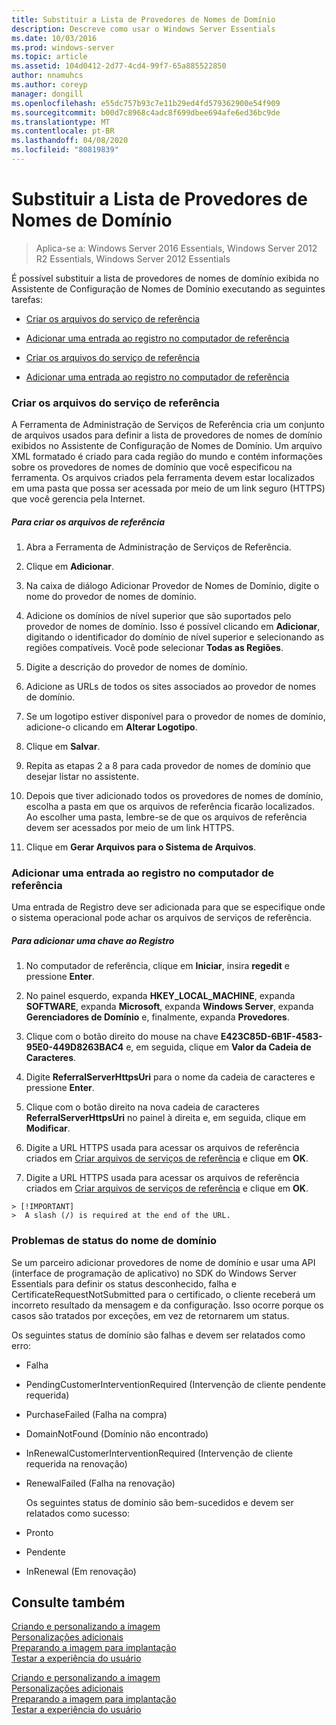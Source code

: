 ```yaml
---
title: Substituir a Lista de Provedores de Nomes de Domínio
description: Descreve como usar o Windows Server Essentials
ms.date: 10/03/2016
ms.prod: windows-server
ms.topic: article
ms.assetid: 104d0412-2d77-4cd4-99f7-65a885522850
author: nnamuhcs
ms.author: coreyp
manager: dongill
ms.openlocfilehash: e55dc757b93c7e11b29ed4fd579362900e54f909
ms.sourcegitcommit: b00d7c8968c4adc8f699dbee694afe6ed36bc9de
ms.translationtype: MT
ms.contentlocale: pt-BR
ms.lasthandoff: 04/08/2020
ms.locfileid: "80819839"
---
```

# <a name="replace-the-list-of-domain-name-providers"></a>Substituir a Lista de Provedores de Nomes de Domínio

>Aplica-se a: Windows Server 2016 Essentials, Windows Server 2012 R2 Essentials, Windows Server 2012 Essentials

É possível substituir a lista de provedores de nomes de domínio exibida no Assistente de Configuração de Nomes de Domínio executando as seguintes tarefas:  


-   [Criar os arquivos do serviço de referência](Replace-the-List-of-Domain-Name-Providers.md#BKMK_ReferralFiles)  

-   [Adicionar uma entrada ao registro no computador de referência](Replace-the-List-of-Domain-Name-Providers.md#BKMK_AddRegistry)  

-   [Criar os arquivos do serviço de referência](../install/Replace-the-List-of-Domain-Name-Providers.md#BKMK_ReferralFiles)  

-   [Adicionar uma entrada ao registro no computador de referência](../install/Replace-the-List-of-Domain-Name-Providers.md#BKMK_AddRegistry)  


###  <a name="create-the-referral-service-files"></a><a name="BKMK_ReferralFiles"></a>Criar os arquivos do serviço de referência  
 A Ferramenta de Administração de Serviços de Referência cria um conjunto de arquivos usados para definir a lista de provedores de nomes de domínio exibidos no Assistente de Configuração de Nomes de Domínio. Um arquivo XML formatado é criado para cada região do mundo e contém informações sobre os provedores de nomes de domínio que você especificou na ferramenta. Os arquivos criados pela ferramenta devem estar localizados em uma pasta que possa ser acessada por meio de um link seguro (HTTPS) que você gerencia pela Internet.  

##### <a name="to-create-the-referral-files"></a>Para criar os arquivos de referência  

1.  Abra a Ferramenta de Administração de Serviços de Referência.  

2.  Clique em **Adicionar**.  

3.  Na caixa de diálogo Adicionar Provedor de Nomes de Domínio, digite o nome do provedor de nomes de domínio.  

4.  Adicione os domínios de nível superior que são suportados pelo provedor de nomes de domínio. Isso é possível clicando em **Adicionar**, digitando o identificador do domínio de nível superior e selecionando as regiões compatíveis. Você pode selecionar **Todas as Regiões**.  

5.  Digite a descrição do provedor de nomes de domínio.  

6.  Adicione as URLs de todos os sites associados ao provedor de nomes de domínio.  

7.  Se um logotipo estiver disponível para o provedor de nomes de domínio, adicione-o clicando em **Alterar Logotipo**.  

8.  Clique em **Salvar**.  

9. Repita as etapas 2 a 8 para cada provedor de nomes de domínio que desejar listar no assistente.  

10. Depois que tiver adicionado todos os provedores de nomes de domínio, escolha a pasta em que os arquivos de referência ficarão localizados. Ao escolher uma pasta, lembre-se de que os arquivos de referência devem ser acessados por meio de um link HTTPS.  

11. Clique em **Gerar Arquivos para o Sistema de Arquivos**.  

###  <a name="add-an-entry-to-the-registry-on-the-reference-computer"></a><a name="BKMK_AddRegistry"></a>Adicionar uma entrada ao registro no computador de referência  
 Uma entrada de Registro deve ser adicionada para que se especifique onde o sistema operacional pode achar os arquivos de serviços de referência.  

##### <a name="to-add-a-key-to-the-registry"></a>Para adicionar uma chave ao Registro  

1.  No computador de referência, clique em **Iniciar**, insira **regedit** e pressione **Enter**.  

2.  No painel esquerdo, expanda **HKEY_LOCAL_MACHINE**, expanda **SOFTWARE**, expanda **Microsoft**, expanda **Windows Server**, expanda **Gerenciadores de Domínio** e, finalmente, expanda **Provedores**.  

3.  Clique com o botão direito do mouse na chave **E423C85D-6B1F-4583-95E0-449D8263BAC4** e, em seguida, clique em **Valor da Cadeia de Caracteres**.  

4.  Digite **ReferralServerHttpsUri** para o nome da cadeia de caracteres e pressione **Enter**.  

5.  Clique com o botão direito na nova cadeia de caracteres **ReferralServerHttpsUri** no painel à direita e, em seguida, clique em **Modificar**.  


6.  Digite a URL HTTPS usada para acessar os arquivos de referência criados em [Criar arquivos de serviços de referência](Replace-the-List-of-Domain-Name-Providers.md#BKMK_ReferralFiles) e clique em **OK**.  

6.  Digite a URL HTTPS usada para acessar os arquivos de referência criados em [Criar arquivos de serviços de referência](../install/Replace-the-List-of-Domain-Name-Providers.md#BKMK_ReferralFiles) e clique em **OK**.  


~~~
> [!IMPORTANT]
>  A slash (/) is required at the end of the URL.  
~~~

###  <a name="domain-name-status-issues"></a><a name="BKMK_ReplaceDomainNameProviders"></a>Problemas de status do nome de domínio  
 Se um parceiro adicionar provedores de nome de domínio e usar uma API (interface de programação de aplicativo) no SDK do Windows Server Essentials para definir os status desconhecido, falha e CertificateRequestNotSubmitted para o certificado, o cliente receberá um incorreto resultado da mensagem e da configuração. Isso ocorre porque os casos são tratados por exceções, em vez de retornarem um status.  

 Os seguintes status de domínio são falhas e devem ser relatados como erro:  

- Falha  

- PendingCustomerInterventionRequired (Intervenção de cliente pendente requerida)  

- PurchaseFailed (Falha na compra)  

- DomainNotFound (Domínio não encontrado)  

- InRenewalCustomerInterventionRequired (Intervenção de cliente requerida na renovação)  

- RenewalFailed (Falha na renovação)  

  Os seguintes status de domínio são bem-sucedidos e devem ser relatados como sucesso:  

- Pronto  

- Pendente  

- InRenewal (Em renovação)  

## <a name="see-also"></a>Consulte também  

 [Criando e personalizando a imagem](Creating-and-Customizing-the-Image.md)   
 [Personalizações adicionais](Additional-Customizations.md)   
 [Preparando a imagem para implantação](Preparing-the-Image-for-Deployment.md)   
 [Testar a experiência do usuário](Testing-the-Customer-Experience.md)

 [Criando e personalizando a imagem](../install/Creating-and-Customizing-the-Image.md)   
 [Personalizações adicionais](../install/Additional-Customizations.md)   
 [Preparando a imagem para implantação](../install/Preparing-the-Image-for-Deployment.md)   
 [Testar a experiência do usuário](../install/Testing-the-Customer-Experience.md)

